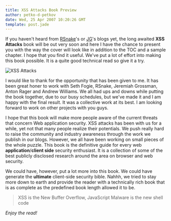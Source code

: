 ```yaml
---
title: XSS Attacks Book Preview
author: petko-d-petkov
date: Wed, 25 Apr 2007 10:20:26 GMT
template: post.jade
---
```


If you haven't heard from [RSnake](http://ha.ckers.org/blog/20070423/xss-book-preview)'s or [JG](http://jeremiahgrossman.blogspot.com/)'s blogs yet, the long awaited **XSS Attacks** book will be out very soon and here I have the chance to present you with the way the cover will look like in addition to the TOC and a sample chapter. I hope that you find it useful. We've put a lot of effort into making this book possible. It is a quite good technical read so give it a try.

![XSS Attacks](http://www.gnucitizen.org/static/blog/2007/04/xss-book.jpg)

I would like to thank for the opportunity that has been given to me. It has been great honer to work with Seth Fogie, RSnake, Jeremiah Grossman, Anton Rager and Andrew Williams. We all had ups and downs while putting the book together, due to our busy schedules, but we've made it and I am happy with the final result. It was a collective work at its best. I am looking forward to work on other projects with you guys.

I hope that this book will make more people aware of the current threats that concern Web application security. XSS attacks has been with us for a while, yet not that many people realize their potentials. We push really hard to raise the community and industry awareness through the work we publish in our blogs. However, we all have been working on small pieces of the whole puzzle. This book is the definitive guide for every web **application**/**client side** security enthusiast. It is a collection of some of the best publicly disclosed research around the area on browser and web security.

We could have, however, put a lot more into this book. We could have generate the **ultimate** client-side security bible. Nahhh, we tried to stay more down to earth and provide the reader with a technically rich book that is as complete as the predefined book length allowed it to be.

> XSS is the New Buffer Overflow, JavaScript Malware is the new shell code

_Enjoy the read!_
